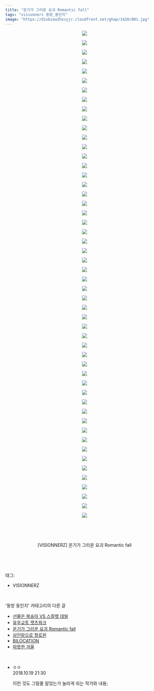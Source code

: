 ```yaml
---
title: "온기가 그리운 요괴 Romantic fall"
tags: "visionnerz 동방_동인지"
image: "https://d1xbsow2hxcyjr.cloudfront.net/ghap/1420/001.jpg"
---
```

<div class="article">
<p style="text-align: center; clear: none; float: none;"><img src="{{ site.imgserver10 }}/ghap/1420/001.jpg"/></p>
<p style="text-align: center; clear: none; float: none;"><img src="{{ site.imgserver10 }}/ghap/1420/002.jpg"/></p>
<p style="text-align: center; clear: none; float: none;"><img src="{{ site.imgserver10 }}/ghap/1420/003.jpg"/></p>
<p style="text-align: center; clear: none; float: none;"><img src="{{ site.imgserver10 }}/ghap/1420/004.jpg"/></p>
<p style="text-align: center; clear: none; float: none;"><img src="{{ site.imgserver10 }}/ghap/1420/005.jpg"/></p>
<p style="text-align: center; clear: none; float: none;"><img src="{{ site.imgserver10 }}/ghap/1420/006.jpg"/></p>
<p style="text-align: center; clear: none; float: none;"><img src="{{ site.imgserver10 }}/ghap/1420/007.jpg"/></p>
<p style="text-align: center; clear: none; float: none;"><img src="{{ site.imgserver10 }}/ghap/1420/008.jpg"/></p>
<p style="text-align: center; clear: none; float: none;"><img src="{{ site.imgserver10 }}/ghap/1420/009.jpg"/></p>
<p style="text-align: center; clear: none; float: none;"><img src="{{ site.imgserver10 }}/ghap/1420/010.jpg"/></p>
<p style="text-align: center; clear: none; float: none;"><img src="{{ site.imgserver10 }}/ghap/1420/011.jpg"/></p>
<p style="text-align: center; clear: none; float: none;"><img src="{{ site.imgserver10 }}/ghap/1420/012.jpg"/></p>
<p style="text-align: center; clear: none; float: none;"><img src="{{ site.imgserver10 }}/ghap/1420/013.jpg"/></p>
<p style="text-align: center; clear: none; float: none;"><img src="{{ site.imgserver10 }}/ghap/1420/014.jpg"/></p>
<p style="text-align: center; clear: none; float: none;"><img src="{{ site.imgserver10 }}/ghap/1420/015.jpg"/></p>
<p style="text-align: center; clear: none; float: none;"><img src="{{ site.imgserver10 }}/ghap/1420/016.jpg"/></p>
<p style="text-align: center; clear: none; float: none;"><img src="{{ site.imgserver10 }}/ghap/1420/017.jpg"/></p>
<p style="text-align: center; clear: none; float: none;"><img src="{{ site.imgserver10 }}/ghap/1420/018.jpg"/></p>
<p style="text-align: center; clear: none; float: none;"><img src="{{ site.imgserver10 }}/ghap/1420/019.jpg"/></p>
<p style="text-align: center; clear: none; float: none;"><img src="{{ site.imgserver10 }}/ghap/1420/020.jpg"/></p>
<p style="text-align: center; clear: none; float: none;"><img src="{{ site.imgserver10 }}/ghap/1420/021.jpg"/></p>
<p style="text-align: center; clear: none; float: none;"><img src="{{ site.imgserver10 }}/ghap/1420/022.jpg"/></p>
<p style="text-align: center; clear: none; float: none;"><img src="{{ site.imgserver10 }}/ghap/1420/023.jpg"/></p>
<p style="text-align: center; clear: none; float: none;"><img src="{{ site.imgserver10 }}/ghap/1420/024.jpg"/></p>
<p style="text-align: center; clear: none; float: none;"><img src="{{ site.imgserver10 }}/ghap/1420/025.jpg"/></p>
<p style="text-align: center; clear: none; float: none;"><img src="{{ site.imgserver10 }}/ghap/1420/026.jpg"/></p>
<p style="text-align: center; clear: none; float: none;"><img src="{{ site.imgserver10 }}/ghap/1420/027.jpg"/></p>
<p style="text-align: center; clear: none; float: none;"><img src="{{ site.imgserver10 }}/ghap/1420/028.jpg"/></p>
<p style="text-align: center; clear: none; float: none;"><img src="{{ site.imgserver10 }}/ghap/1420/029.jpg"/></p>
<p style="text-align: center; clear: none; float: none;"><img src="{{ site.imgserver10 }}/ghap/1420/030.jpg"/></p>
<p style="text-align: center; clear: none; float: none;"><img src="{{ site.imgserver10 }}/ghap/1420/031.jpg"/></p>
<p style="text-align: center; clear: none; float: none;"><img src="{{ site.imgserver10 }}/ghap/1420/032.jpg"/></p>
<p style="text-align: center; clear: none; float: none;"><img src="{{ site.imgserver10 }}/ghap/1420/033.jpg"/></p>
<p style="text-align: center; clear: none; float: none;"><img src="{{ site.imgserver10 }}/ghap/1420/034.jpg"/></p>
<p style="text-align: center; clear: none; float: none;"><img src="{{ site.imgserver10 }}/ghap/1420/035.jpg"/></p>
<p style="text-align: center; clear: none; float: none;"><img src="{{ site.imgserver10 }}/ghap/1420/036.jpg"/></p>
<p style="text-align: center; clear: none; float: none;"><img src="{{ site.imgserver10 }}/ghap/1420/037.jpg"/></p>
<p style="text-align: center; clear: none; float: none;"><img src="{{ site.imgserver10 }}/ghap/1420/038.jpg"/></p>
<p style="text-align: center; clear: none; float: none;"><img src="{{ site.imgserver10 }}/ghap/1420/039.jpg"/></p>
<p style="text-align: center; clear: none; float: none;"><img src="{{ site.imgserver10 }}/ghap/1420/040.jpg"/></p>
<p style="text-align: center; clear: none; float: none;"><img src="{{ site.imgserver10 }}/ghap/1420/041.jpg"/></p>
<p style="text-align: center; clear: none; float: none;"><img src="{{ site.imgserver10 }}/ghap/1420/042.jpg"/></p>
<p style="text-align: center; clear: none; float: none;"><img src="{{ site.imgserver10 }}/ghap/1420/043.jpg"/></p>
<p style="text-align: center; clear: none; float: none;"><img src="{{ site.imgserver10 }}/ghap/1420/044.jpg"/></p>
<p style="text-align: center; clear: none; float: none;"><img src="{{ site.imgserver10 }}/ghap/1420/045.jpg"/></p>
<p style="text-align: center; clear: none; float: none;"><img src="{{ site.imgserver10 }}/ghap/1420/046.jpg"/></p>
<p style="text-align: center; clear: none; float: none;"><img src="{{ site.imgserver10 }}/ghap/1420/047.jpg"/></p>
<p style="text-align: center; clear: none; float: none;"><img src="{{ site.imgserver10 }}/ghap/1420/048.jpg"/></p>
<p style="text-align: center; clear: none; float: none;"><img src="{{ site.imgserver10 }}/ghap/1420/049.jpg"/></p>
<p style="text-align: center; clear: none; float: none;"><img src="{{ site.imgserver10 }}/ghap/1420/050.jpg"/></p>
<p style="text-align: center; clear: none; float: none;"><img src="{{ site.imgserver10 }}/ghap/1420/051.jpg"/></p>
<p style="text-align: center; clear: none; float: none;"><img src="{{ site.imgserver10 }}/ghap/1420/052.jpg"/></p>
<p style="text-align: center; clear: none; float: none;"><br/></p>
<p style="text-align: center; clear: none; float: none;"><br/></p>
<p style="text-align: center; clear: none; float: none;">[VISIONNERZ] 온기가 그리운 요괴 Romantic fall</p>
<p><br/></p>
</div><br/>
<div class="tagTrail">
<p>태그: </p>
<ul>
<li>VISIONNERZ</li>
</ul>
</div><br/>
<div class="another">
<p>'동방 동인지' 카테고리의 다른 글</p>
<ul>
<li><a href="/ghap_1422">선물은 복숭아 VS 스칼렛 데빌</a></li>
<li><a href="/ghap_1421">유우교토 캣츠워크</a></li>
<li><a href="/ghap_1420">온기가 그리운 요괴 Romantic fall</a></li>
<li><a href="/ghap_1419">삼인랑으로 할로윈</a></li>
<li><a href="/ghap_1418">BILOCATION</a></li>
<li><a href="/ghap_1417">따뜻한 겨울</a></li>
</ul>
</div><br/>
<div class="cb_module cb_fluid">
<div class="cb_wrt cb_profile">
<div class="comment">
<ul>
<li class="cb_thumb_off" id="comment15358466">
<div class="cb_comment_area">
<div class="cb_info_area">
<div class="cb_section">
<span class="cb_nick_name">ㅇㅇ</span>
</div>
<div class="cb_section">
<span class="cb_date">2018.10.19 21:30 </span>
</div>
</div>
<div class="cb_dsc_comment">
<p class="cb_dsc">
											이런 것도 그릴줄 알았는가 놀라게 되는 작가와 내용;
										</p>
</div>
</div></li>
</ul>
</div>
</div><!-- commentList close -->
</div><br/>
